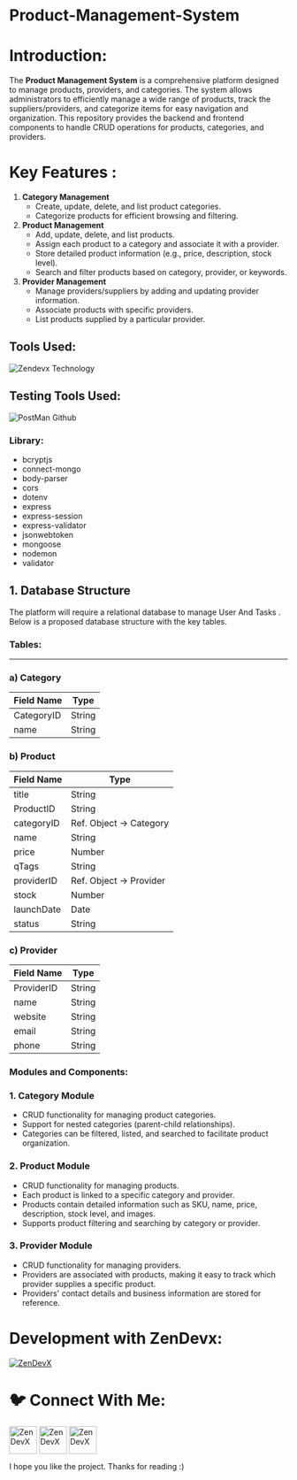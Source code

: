 # Product-Management-System
# Introduction:

The **Product Management System** is a comprehensive platform designed to manage products, providers, and categories. The system allows administrators to efficiently manage a wide range of products, track the suppliers/providers, and categorize items for easy navigation and organization. This repository provides the backend and frontend components to handle CRUD operations for products, categories, and providers.

# Key Features :

1. **Category Management**
    - Create, update, delete, and list product categories.
    - Categorize products for efficient browsing and filtering.
2. **Product Management**
    - Add, update, delete, and list products.
    - Assign each product to a category and associate it with a provider.
    - Store detailed product information (e.g., price, description, stock level).
    - Search and filter products based on category, provider, or keywords.
3. **Provider Management**
    - Manage providers/suppliers by adding and updating provider information.
    - Associate products with specific providers.
    - List products supplied by a particular provider.

## **Tools Used:**

![Zendevx Technology](https://github.com/user-attachments/assets/36c979fe-929e-44a4-8958-9c15dc466e35)

## Testing Tools Used:

![PostMan Github](https://github.com/user-attachments/assets/3381c639-715f-40b9-85d3-08384553ee12)


### **Library:**

- bcryptjs
- connect-mongo
- body-parser
- cors
- dotenv
- express
- express-session
- express-validator
- jsonwebtoken
- mongoose
- nodemon
- validator

## 1. **Database Structure**

The platform will require a relational database to manage User And Tasks . Below is a proposed database structure with the key tables.

### **Tables**:

---

### a) Category

| **Field Name** | **Type** |
| --- | --- |
| CategoryID | String |
| name | String |

### b) **Product**

| **Field Name** | **Type** |
| --- | --- |
| title | String |
| ProductID | String |
| categoryID | Ref. Object → Category |
| name | String |
| price | Number |
| qTags | String |
| providerID | Ref. Object → Provider |
| stock | Number |
| launchDate | Date |
| status | String |

### c) **Provider**

| **Field Name** | **Type** |
| --- | --- |
| ProviderID | String |
| name | String |
| website | String |
| email | String |
| phone | String |

### **Modules and Components**:

### 1. **Category Module**

- CRUD functionality for managing product categories.
- Support for nested categories (parent-child relationships).
- Categories can be filtered, listed, and searched to facilitate product organization.

### 2. **Product Module**

- CRUD functionality for managing products.
- Each product is linked to a specific category and provider.
- Products contain detailed information such as SKU, name, price, description, stock level, and images.
- Supports product filtering and searching by category or provider.

### 3. **Provider Module**

- CRUD functionality for managing providers.
- Providers are associated with products, making it easy to track which provider supplies a specific product.
- Providers' contact details and business information are stored for reference.

# **Development with ZenDevx:**

<a href="https://www.zendevx.com/" target="blank"><img align="center" src="https://github.com/user-attachments/assets/7dd7220f-e83c-4490-9ac2-beab3bcf8c35" alt="ZenDevX" height="auto" width="auto" /></a>


# **🐦 Connect With Me:**

           

<a href="https://www.linkedin.com/company/zendevx/" target="blank"><img align="center" src="https://github.com/user-attachments/assets/9a6080ca-4265-43e5-8652-9454651970a9" alt="ZenDevX" height="50" width="50" /></a>
<a href="https://www.youtube.com/@zendevx" target="blank"><img align="center" src="https://github.com/user-attachments/assets/1beefdd6-fa17-49c9-bde7-e8f30f539b96" alt="ZenDevX" height="50" width="50" /></a>
<a href="#" target="blank"><img align="center" src="https://github.com/user-attachments/assets/f1eeb865-3d23-407a-9a2b-d76b4e85c6dd" alt="ZenDevX" height="50" width="50" /></a>

I hope you like the project. Thanks for reading :)
